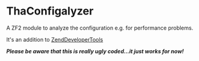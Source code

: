 ThaConfigalyzer
===============

A ZF2 module to analyze the configuration e.g. for performance problems.

It's an addition to [ZendDeveloperTools](https://github.com/zendframework/ZendDeveloperTools)

***Please be aware that this is really ugly coded...it just works for now!***
